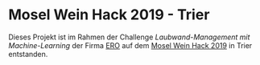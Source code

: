 # Mosel Wein Hack 2019 - Trier

Dieses Projekt ist im Rahmen der Challenge *Laubwand-Management mit Machine-Learning* der Firma 
[ERO](http://www.ero-weinbau.de/) auf dem [Mosel Wein Hack 2019](https://mosel-wein-hack.de/) 
in Trier entstanden.
